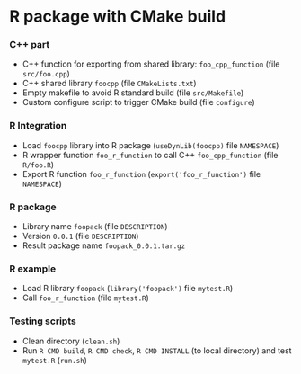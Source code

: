 # R package with CMake build

### C++ part

- C++ function for exporting from shared library: `foo_cpp_function` (file `src/foo.cpp`)
- C++ shared library `foocpp` (file `CMakeLists.txt`)
- Empty makefile to avoid R standard build (file `src/Makefile`)
- Custom configure script to trigger CMake build (file `configure`)

### R Integration

 - Load `foocpp` library into R package (`useDynLib(foocpp)` file `NAMESPACE`)
 - R wrapper function `foo_r_function` to call C++ `foo_cpp_function` (file `R/foo.R`)
 - Export R function `foo_r_function` (`export('foo_r_function')` file `NAMESPACE`)

### R package
 - Library name `foopack` (file `DESCRIPTION`)
 - Version `0.0.1` (file `DESCRIPTION`)
 - Result package name `foopack_0.0.1.tar.gz`

### R example
 - Load R library `foopack` (`library('foopack')` file `mytest.R`)
 - Call `foo_r_function` (file `mytest.R`)

### Testing scripts
 - Clean directory (`clean.sh`)
 - Run `R CMD build`, `R CMD check`, `R CMD INSTALL` (to local directory) and test `mytest.R` (`run.sh`)

